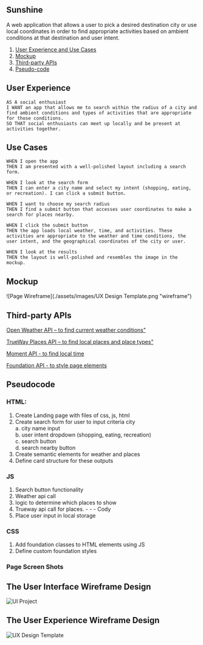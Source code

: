 ## Sunshine
A web application that allows a user to pick a desired destination city or use local coordinates in order to find appropriate activities based on ambient conditions at that destination and user intent.

1. [ User Experience and Use Cases](#user-experience)
2. [ Mockup ](#mockup)
3. [ Third-party APIs ](#third-party-apis)
4. [Pseudo-code](#pseudocode)

<a name="user-experience"> </a>
## User Experience

    AS A social enthusiast
    I WANT an app that allows me to search within the radius of a city and find ambient conditions and types of activities that are appropriate for those conditions.
    SO THAT social enthusiasts can meet up locally and be present at activities together.


## Use Cases

    WHEN I open the app 
    THEN I am presented with a well-polished layout including a search form. 

    WHEN I look at the search form 
    THEN I can enter a city name and select my intent (shopping, eating, or recreation). I can click a submit button. 

    WHEN I want to choose my search radius 
    THEN I find a submit button that accesses user coordinates to make a search for places nearby.  

    WHEN I click the submit button 
    THEN the app loads local weather, time, and activities. These activities are appropriate to the weather and time conditions, the user intent, and the geographical coordinates of the city or user. 

    WHEN I look at the results 
    THEN the layout is well-polished and resembles the image in the mockup.

<a name="mockup"></a>
## Mockup
![Page Wireframe](./assets/images/UX Design Template.png "wireframe")

<a name="third-party-apis"></a>
## Third-party APIs

[Open Weather API – to find current weather conditions"](https://openweathermap.org/)

[TrueWay Places API – to find local places and place types"](https://rapidapi.com/trueway/api/trueway-places/) 

[Moment API - to find local time](https://momentjs.com/)

[Foundation API - to style page elements](https://get.foundation/)

<a name="pseudocode"></a>
## Pseudocode

### HTML:
1. Create Landing page with files of css, js, html 
2. Create search form for user to input criteria
city <br>
    a. city name input <br>
    b. user intent dropdown (shopping, eating, recreation)<br>
    c. search button<br>
    d. search nearby button
3. Create semantic elements for weather and places 
4. Define card structure for these outputs 
### JS
1. Search button functionality
2. Weather api call
3. logic to determine which places to show
4. Trueway api call for places. - - -  Cody
5. Place user input in local storage
### CSS
1. Add foundation classes to HTML elements using JS
2. Define custom foundation styles

### Page Screen Shots
The User Interface Wireframe Design
-------------------------------------
![UI Project](https://user-images.githubusercontent.com/94703967/153086599-6148502b-30ad-4869-b092-00f573922355.jpg)

The User Experience Wireframe Design
-------------------------------------
![UX Design Template](https://user-images.githubusercontent.com/94703967/153086393-625028d7-e498-47af-a1c7-84f351cd66f7.png)